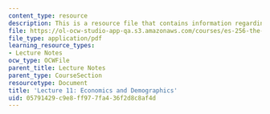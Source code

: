 ```yaml
---
content_type: resource
description: This is a resource file that contains information regarding lecture 11.
file: https://ol-ocw-studio-app-qa.s3.amazonaws.com/courses/es-256-the-coming-years-spring-2008/05791429c9e8ff977fa436f2d8c8af4d_MITES_256S08_Lec11.pdf
file_type: application/pdf
learning_resource_types:
- Lecture Notes
ocw_type: OCWFile
parent_title: Lecture Notes
parent_type: CourseSection
resourcetype: Document
title: 'Lecture 11: Economics and Demographics'
uid: 05791429-c9e8-ff97-7fa4-36f2d8c8af4d
---
```

